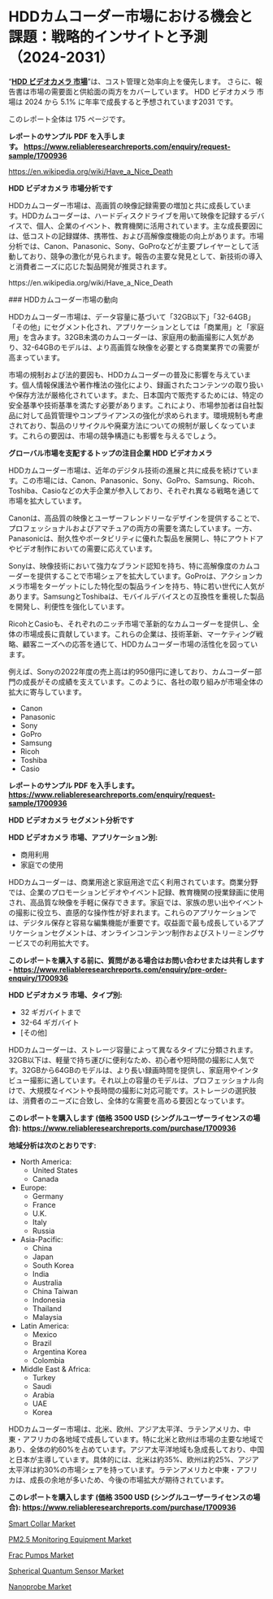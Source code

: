 <p><h1>HDDカムコーダー市場における機会と課題：戦略的インサイトと予測（2024-2031）</h1></p><p>&ldquo;<strong><a href="https://www.reliableresearchreports.com/hdd-camcorders-r1700936?utm_campaign=110&utm_medium=9&utm_source=Github&utm_content=ia&utm_term=30102024&utm_id=hdd-camcorders">HDD ビデオカメラ 市場</a></strong>&rdquo;は、コスト管理と効率向上を優先します。 さらに、報告書は市場の需要面と供給面の両方をカバーしています。 HDD ビデオカメラ 市場は 2024 から 5.1% に年率で成長すると予想されています2031 です。</p>
<p>このレポート全体は 175 ページです。</p>
<p><strong>レポートのサンプル PDF を入手します。&nbsp;<a href="https://www.reliableresearchreports.com/enquiry/request-sample/1700936?utm_campaign=110&utm_medium=9&utm_source=Github&utm_content=ia&utm_term=30102024&utm_id=hdd-camcorders">https://www.reliableresearchreports.com/enquiry/request-sample/1700936</a></strong></p>
<p><a href="https://en.wikipedia.org/wiki/Have_a_Nice_Death?utm_campaign=110&utm_medium=9&utm_source=Github&utm_content=ia&utm_term=30102024&utm_id=hdd-camcorders">https://en.wikipedia.org/wiki/Have_a_Nice_Death</a></p>
<p><strong>HDD ビデオカメラ 市場分析です</strong></p>
<p><p>HDDカムコーダー市場は、高画質の映像記録需要の増加と共に成長しています。HDDカムコーダーは、ハードディスクドライブを用いて映像を記録するデバイスで、個人、企業のイベント、教育機関に活用されています。主な成長要因には、低コストの記録媒体、携帯性、および高解像度機能の向上があります。市場分析では、Canon、Panasonic、Sony、GoProなどが主要プレイヤーとして活動しており、競争の激化が見られます。報告の主要な発見として、新技術の導入と消費者ニーズに応じた製品開発が推奨されます。</p></p>
<p>https://en.wikipedia.org/wiki/Have_a_Nice_Death</p>
<p><p>### HDDカムコーダー市場の動向</p><p>HDDカムコーダー市場は、データ容量に基づいて「32GB以下」「32-64GB」「その他」にセグメント化され、アプリケーションとしては「商業用」と「家庭用」を含みます。32GB未満のカムコーダーは、家庭用の動画撮影に人気があり、32-64GBのモデルは、より高画質な映像を必要とする商業業界での需要が高まっています。</p><p>市場の規制および法的要因も、HDDカムコーダーの普及に影響を与えています。個人情報保護法や著作権法の強化により、録画されたコンテンツの取り扱いや保存方法が厳格化されています。また、日本国内で販売するためには、特定の安全基準や技術基準を満たす必要があります。これにより、市場参加者は自社製品に対して品質管理やコンプライアンスの強化が求められます。環境規制も考慮されており、製品のリサイクルや廃棄方法についての規制が厳しくなっています。これらの要因は、市場の競争構造にも影響を与えるでしょう。</p></p>
<p><strong>グローバル市場を支配するトップの注目企業 HDD ビデオカメラ</strong></p>
<p><p>HDDカムコーダー市場は、近年のデジタル技術の進展と共に成長を続けています。この市場には、Canon、Panasonic、Sony、GoPro、Samsung、Ricoh、Toshiba、Casioなどの大手企業が参入しており、それぞれ異なる戦略を通じて市場を拡大しています。</p><p>Canonは、高品質の映像とユーザーフレンドリーなデザインを提供することで、プロフェッショナルおよびアマチュアの両方の需要を満たしています。一方、Panasonicは、耐久性やポータビリティに優れた製品を展開し、特にアウトドアやビデオ制作においての需要に応えています。</p><p>Sonyは、映像技術において強力なブランド認知を持ち、特に高解像度のカムコーダーを提供することで市場シェアを拡大しています。GoProは、アクションカメラ市場をターゲットにした特化型の製品ラインを持ち、特に若い世代に人気があります。SamsungとToshibaは、モバイルデバイスとの互換性を重視した製品を開発し、利便性を強化しています。</p><p>RicohとCasioも、それぞれのニッチ市場で革新的なカムコーダーを提供し、全体の市場成長に貢献しています。これらの企業は、技術革新、マーケティング戦略、顧客ニーズへの応答を通じて、HDDカムコーダー市場の活性化を図っています。</p><p>例えば、Sonyの2022年度の売上高は約950億円に達しており、カムコーダー部門の成長がその成績を支えています。このように、各社の取り組みが市場全体の拡大に寄与しています。</p></p>
<p><ul><li>Canon</li><li>Panasonic</li><li>Sony</li><li>GoPro</li><li>Samsung</li><li>Ricoh</li><li>Toshiba</li><li>Casio</li></ul></p>
<p><strong>レポートのサンプル PDF を入手します。 <a href="https://www.reliableresearchreports.com/enquiry/request-sample/1700936?utm_campaign=110&utm_medium=9&utm_source=Github&utm_content=ia&utm_term=30102024&utm_id=hdd-camcorders">https://www.reliableresearchreports.com/enquiry/request-sample/1700936</a></strong></p>
<p><strong>HDD ビデオカメラ セグメント分析です</strong></p>
<p><strong>HDD ビデオカメラ 市場、アプリケーション別:</strong></p>
<p><ul><li>商用利用</li><li>家庭での使用</li></ul></p>
<p><p>HDDカムコーダーは、商業用途と家庭用途で広く利用されています。商業分野では、企業のプロモーションビデオやイベント記録、教育機関の授業録画に使用され、高品質な映像を手軽に保存できます。家庭では、家族の思い出やイベントの撮影に役立ち、直感的な操作性が好まれます。これらのアプリケーションでは、デジタル保存と容易な編集機能が重要です。収益面で最も成長しているアプリケーションセグメントは、オンラインコンテンツ制作およびストリーミングサービスでの利用拡大です。</p></p>
<p><strong>このレポートを購入する前に、質問がある場合はお問い合わせまたは共有します - <a href="https://www.reliableresearchreports.com/enquiry/pre-order-enquiry/1700936?utm_campaign=110&utm_medium=9&utm_source=Github&utm_content=ia&utm_term=30102024&utm_id=hdd-camcorders">https://www.reliableresearchreports.com/enquiry/pre-order-enquiry/1700936</a></strong></p>
<p><strong>HDD ビデオカメラ 市場、タイプ別:</strong></p>
<p><ul><li>32 ギガバイトまで</li><li>32-64 ギガバイト</li><li>[その他]</li></ul></p>
<p><p>HDDカムコーダーは、ストレージ容量によって異なるタイプに分類されます。32GB以下は、軽量で持ち運びに便利なため、初心者や短時間の撮影に人気です。32GBから64GBのモデルは、より長い録画時間を提供し、家庭用やインタビュー撮影に適しています。それ以上の容量のモデルは、プロフェッショナル向けで、大規模なイベントや長時間の撮影に対応可能です。ストレージの選択肢は、消費者のニーズに合致し、全体的な需要を高める要因となっています。</p></p>
<p><strong>このレポートを購入します (価格 3500 USD (シングルユーザーライセンスの場合): <a href="https://www.reliableresearchreports.com/purchase/1700936?utm_campaign=110&utm_medium=9&utm_source=Github&utm_content=ia&utm_term=30102024&utm_id=hdd-camcorders">https://www.reliableresearchreports.com/purchase/1700936</a></strong></p>
<p><strong>地域分析は次のとおりです:</strong></p>
<p><ul>
    <li>
        North America:
        <ul>
            <li>United States</li>
            <li>Canada</li>
        </ul>
    </li>
    <li>
        Europe:
        <ul>
            <li>Germany</li>
            <li>France</li>
            <li>U.K.</li>
            <li>Italy</li>
            <li>Russia</li>
        </ul>
    </li>
    <li>
        Asia-Pacific:
        <ul>
            <li>China</li>
            <li>Japan</li>
            <li>South Korea</li>
            <li>India</li>
            <li>Australia</li>
            <li>China Taiwan</li>
            <li>Indonesia</li>
            <li>Thailand</li>
            <li>Malaysia</li>
        </ul>
    </li>
    <li>
        Latin America:
        <ul>
            <li>Mexico</li>
            <li>Brazil</li>
            <li>Argentina Korea</li>
            <li>Colombia</li>
        </ul>
    </li>
    <li>
        Middle East & Africa:
        <ul>
            <li>Turkey</li>
            <li>Saudi</li>
            <li>Arabia</li>
            <li>UAE</li>
            <li>Korea</li>
        </ul>
    </li>
    </ul></p>
<p><p>HDDカムコーダー市場は、北米、欧州、アジア太平洋、ラテンアメリカ、中東・アフリカの各地域で成長しています。特に北米と欧州は市場の主要な地域であり、全体の約60%を占めています。アジア太平洋地域も急成長しており、中国と日本が主導しています。具体的には、北米は約35%、欧州は約25%、アジア太平洋は約30%の市場シェアを持っています。ラテンアメリカと中東・アフリカは、成長の余地が多いため、今後の市場拡大が期待されています。</p></p>
<p><strong>このレポートを購入します (価格 3500 USD (シングルユーザーライセンスの場合): <a href="https://www.reliableresearchreports.com/purchase/1700936?utm_campaign=110&utm_medium=9&utm_source=Github&utm_content=ia&utm_term=30102024&utm_id=hdd-camcorders">https://www.reliableresearchreports.com/purchase/1700936</a></strong></p>
<p><p><a href="https://github.com/kathiestrine5ty/Market-Research-Report-List-1/blob/main/smart-collar-market.md?utm_campaign=110&utm_medium=9&utm_source=Github&utm_content=ia&utm_term=30102024&utm_id=hdd-camcorders">Smart Collar Market</a></p><p><a href="https://issuu.com/reportprime-2/docs/pm25-monitoring-equipment-market-si_35127a3bddc599?utm_campaign=110&utm_medium=9&utm_source=Github&utm_content=ia&utm_term=30102024&utm_id=hdd-camcorders">PM2.5 Monitoring Equipment Market</a></p><p><a href="https://github.com/HeatherFernandez476/Market-Research-Report-List-1/blob/main/frac-pumps-market.md?utm_campaign=110&utm_medium=9&utm_source=Github&utm_content=ia&utm_term=30102024&utm_id=hdd-camcorders">Frac Pumps Market</a></p><p><a href="https://www.linkedin.com/pulse/spherical-quantum-sensor-market-regional-outlook-competition-ix49e?utm_campaign=110&utm_medium=9&utm_source=Github&utm_content=ia&utm_term=30102024&utm_id=hdd-camcorders">Spherical Quantum Sensor Market</a></p><p><a href="https://www.linkedin.com/pulse/nanoprobe-market-emerging-trends-future-prospects-period-from-0d15e?utm_campaign=110&utm_medium=9&utm_source=Github&utm_content=ia&utm_term=30102024&utm_id=hdd-camcorders">Nanoprobe Market</a></p></p>